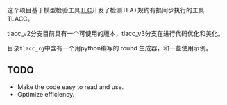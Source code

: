 
这个项目基于模型检验工具[TLC](https://github.com/tlaplus/tlaplus)开发了检测TLA+规约有损同步执行的工具 TLACC。

tlacc_v2分支目前具有一个可使用的版本，tlacc_v3分支在进行代码优化和美化。

目录`tlacc_rg`中含有一个用python编写的 round 生成器，和一些使用示例。



<!-- The project is to develop a model checker called TLACC for verifying the lossy synchronous execution of TLA+ specifications.
TLACC is developed based on .
The branch tlacc_v2 currently has a version to use.
The branch tlacc_v3 is doing some optimization to increase readability and efficiency.

Dir `tlacc_rg/` has a round generator written in python and some examples. -->

TODO
------------
- Make the code easy to read and use.
- Optimize efficiency.







